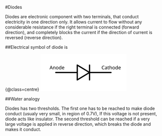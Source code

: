 #Diodes

Diodes are electronic component with two terminals, that conduct electricity in one
direction only. It allows current to flow without any considerable resistance if the right terminal
is connected (forward direction), and completely blocks the current if the direction of current is reversed (reverse direction).

##Electrical symbol of diode is 

{@class=centre}
![diode symbol](../resources/dio_sym.svg)

##Water analogy


Diodes has two thresholds. The first one has to be reached to make diode conduct (usualy very small, in region of 0.7V), If this voltage is not present, diode acts like insulator. The second threshold can be reached if a very large voltage is applied in reverse direction, which breaks the diode and makes it conduct.